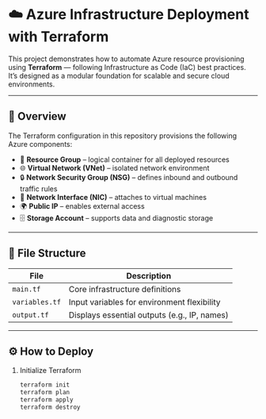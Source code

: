 # ☁️ Azure Infrastructure Deployment with Terraform

This project demonstrates how to automate Azure resource provisioning using **Terraform** — following Infrastructure as Code (IaC) best practices.  
It’s designed as a modular foundation for scalable and secure cloud environments.

---

## 🚀 Overview
The Terraform configuration in this repository provisions the following Azure components:

- 🧩 **Resource Group** – logical container for all deployed resources  
- 🌐 **Virtual Network (VNet)** – isolated network environment  
- 🔒 **Network Security Group (NSG)** – defines inbound and outbound traffic rules  
- 🔌 **Network Interface (NIC)** – attaches to virtual machines  
- 🌍 **Public IP** – enables external access  
- 🗄️ **Storage Account** – supports data and diagnostic storage  

---

## 📁 File Structure
| File | Description |
|------|--------------|
| `main.tf` | Core infrastructure definitions |
| `variables.tf` | Input variables for environment flexibility |
| `output.tf` | Displays essential outputs (e.g., IP, names) |

---

## ⚙️ How to Deploy
1. Initialize Terraform  
   ```bash
   terraform init
   terraform plan
   terraform apply
   terraform destroy


